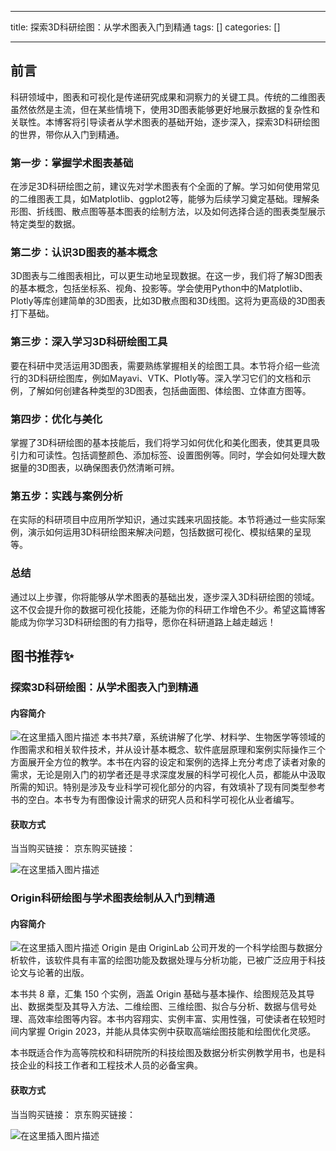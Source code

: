 
--- 
title:  探索3D科研绘图：从学术图表入门到精通 
tags: []
categories: [] 

---
## 前言

科研领域中，图表和可视化是传递研究成果和洞察力的关键工具。传统的二维图表虽然依然是主流，但在某些情境下，使用3D图表能够更好地展示数据的复杂性和关联性。本博客将引导读者从学术图表的基础开始，逐步深入，探索3D科研绘图的世界，带你从入门到精通。

### 第一步：掌握学术图表基础

在涉足3D科研绘图之前，建议先对学术图表有个全面的了解。学习如何使用常见的二维图表工具，如Matplotlib、ggplot2等，能够为后续学习奠定基础。理解条形图、折线图、散点图等基本图表的绘制方法，以及如何选择合适的图表类型展示特定类型的数据。

### 第二步：认识3D图表的基本概念

3D图表与二维图表相比，可以更生动地呈现数据。在这一步，我们将了解3D图表的基本概念，包括坐标系、视角、投影等。学会使用Python中的Matplotlib、Plotly等库创建简单的3D图表，比如3D散点图和3D线图。这将为更高级的3D图表打下基础。

### 第三步：深入学习3D科研绘图工具

要在科研中灵活运用3D图表，需要熟练掌握相关的绘图工具。本节将介绍一些流行的3D科研绘图库，例如Mayavi、VTK、Plotly等。深入学习它们的文档和示例，了解如何创建各种类型的3D图表，包括曲面图、体绘图、立体直方图等。

### 第四步：优化与美化

掌握了3D科研绘图的基本技能后，我们将学习如何优化和美化图表，使其更具吸引力和可读性。包括调整颜色、添加标签、设置图例等。同时，学会如何处理大数据量的3D图表，以确保图表仍然清晰可辨。

### 第五步：实践与案例分析

在实际的科研项目中应用所学知识，通过实践来巩固技能。本节将通过一些实际案例，演示如何运用3D科研绘图来解决问题，包括数据可视化、模拟结果的呈现等。

### 总结

通过以上步骤，你将能够从学术图表的基础出发，逐步深入3D科研绘图的领域。这不仅会提升你的数据可视化技能，还能为你的科研工作增色不少。希望这篇博客能成为你学习3D科研绘图的有力指导，愿你在科研道路上越走越远！

## 图书推荐✨

### 探索3D科研绘图：从学术图表入门到精通

#### 内容简介

<img src="https://img-blog.csdnimg.cn/direct/af306b4642a74ad1a39fbf100638d9eb.png" alt="在这里插入图片描述"> 本书共7章，系统讲解了化学、材料学、生物医学等领域的作图需求和相关软件技术，并从设计基本概念、软件底层原理和案例实际操作三个方面展开全方位的教学。本书在内容的设定和案例的选择上充分考虑了读者对象的需求，无论是刚入门的初学者还是寻求深度发展的科学可视化人员，都能从中汲取所需的知识。特别是涉及专业科学可视化部分的内容，有效填补了现有同类型参考书的空白。本书专为有图像设计需求的研究人员和科学可视化从业者编写。

#### 获取方式

>  
 当当购买链接： 京东购买链接： 


<img src="https://img-blog.csdnimg.cn/direct/cf03d46f6cf74b74b4a1f6c661e0d469.jpeg" alt="在这里插入图片描述">

### Origin科研绘图与学术图表绘制从入门到精通

#### 内容简介

<img src="https://img-blog.csdnimg.cn/direct/f604411d3c5a457f9c193104e7fd4c35.png" alt="在这里插入图片描述"> Origin 是由 OriginLab 公司开发的一个科学绘图与数据分析软件，该软件具有丰富的绘图功能及数据处理与分析功能，已被广泛应用于科技论文与论著的出版。

本书共 8 章，汇集 150 个实例，涵盖 Origin 基础与基本操作、绘图规范及其导出、数据类型及其导入方法、二维绘图、三维绘图、拟合与分析、数据与信号处理、高效率绘图等内容。本书内容翔实、实例丰富、实用性强，可使读者在较短时间内掌握 Origin 2023，并能从具体实例中获取高端绘图技能和绘图优化灵感。

本书既适合作为高等院校和科研院所的科技绘图及数据分析实例教学用书，也是科技企业的科技工作者和工程技术人员的必备宝典。

#### 获取方式

>  
 当当购买链接： 京东购买链接： 


<img src="https://img-blog.csdnimg.cn/direct/eb68224c2ae04c96baea954043dd5f91.jpeg" alt="在这里插入图片描述">
